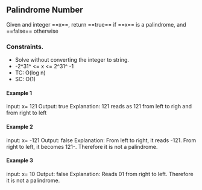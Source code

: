 ## Palindrome Number

Given and integer ==x==, return ==true== if ==x== is a palindrome, and ==false== otherwise

### Constraints.
- Solve without converting the integer to string.
-  -2^31^ <= x <= 2^31^ -1 
-  TC: O(log n)
-  SC: O(1)
  
#### Example 1

input: x= 121
Output: true
Explanation: 121 reads as 121 from left to righ and from right to left

#### Example 2
input: x= -121
Output: false
Explanation: From left to right, it reads -121. From right to left, it becomes 121-. Therefore it is not a palindrome.

#### Example 3
input: x= 10
Output: false
Explanation: Reads 01 from right to left. Therefore it is not a palindrome.